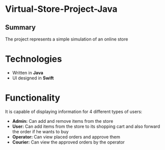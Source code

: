 # Virtual-Store-Project-Java

## Summary

 The project represents a simple simulation of an online store



# Technologies

- Written in **Java**
- UI designed in **Swift**

# Functionality

It is capable of displaying information for 4 different types of users:
- **Admin:** Can add and remove items from the store
- **User:** Can add items from the store to its shopping cart and also forward the order if he wants to buy
- **Operator:** Can view placed orders and approve them
- **Courier:** Can view the approved orders by the operator


<!--stackedit_data:
eyJoaXN0b3J5IjpbMTY3MTE5NjI5OF19
-->